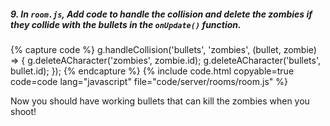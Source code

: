 ##### 9. In `room.js`, Add code to handle the collision and delete the zombies if they collide with the bullets in the `onUpdate()` function.

{% capture code %}
	g.handleCollision('bullets', 'zombies', (bullet, zombie) => {
		g.deleteACharacter('zombies', zombie.id);
		g.deleteACharacter('bullets', bullet.id);
	});
{% endcapture %}
{% include code.html copyable=true code=code lang="javascript" file="code/server/rooms/room.js" %}

Now you should have working bullets that can kill the zombies when you shoot!
